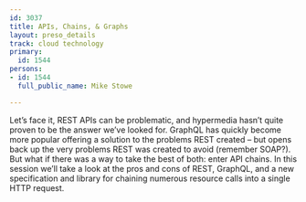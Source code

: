 ```yaml
---
id: 3037
title: APIs, Chains, & Graphs
layout: preso_details
track: cloud technology
primary:
  id: 1544
persons:
- id: 1544
  full_public_name: Mike Stowe

---
```

Let’s face it, REST APIs can be problematic, and hypermedia hasn’t quite proven to be the answer we’ve looked for. GraphQL has quickly become more popular offering a solution to the problems REST created – but opens back up the very problems REST was created to avoid (remember SOAP?). But what if there was a way to take the best of both: enter API chains. In this session we’ll take a look at the pros and cons of REST, GraphQL, and a new specification and library for chaining numerous resource calls into a single HTTP request.